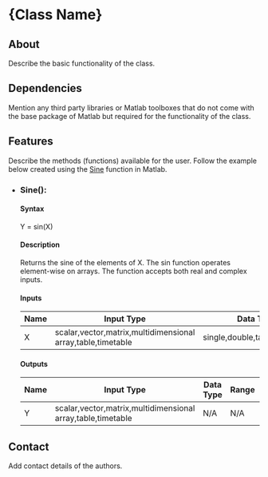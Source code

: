 # {Class Name}

## About
Describe the basic functionality of the class.

## Dependencies
Mention any third party libraries or Matlab toolboxes that do not come with the base package of Matlab but required for the functionality of the class.

## Features
Describe the methods (functions) available for the user. Follow the example below created using the [Sine](https://www.mathworks.com/help/matlab/ref/sin.html) function in Matlab.
- ### Sine():
  #### Syntax
    Y = sin(X)
  #### Description
    Returns the sine of the elements of X. The sin function operates element-wise on arrays. The function accepts both real and complex inputs.
  #### Inputs
    | Name | Input Type | Data Type | Range | Description |
    | --- | --- | --- | --- | --- |
    | X | scalar,vector,matrix,multidimensional array,table,timetable | single,double,table,timetable | N/A | Input angle in radians|
  #### Outputs
    | Name | Input Type | Data Type | Range | Description |
    | --- | --- | --- | --- | --- |
    | Y | scalar,vector,matrix,multidimensional array,table,timetable | N/A | N/A | Sine of input angle |

## Contact
Add contact details of the authors.
